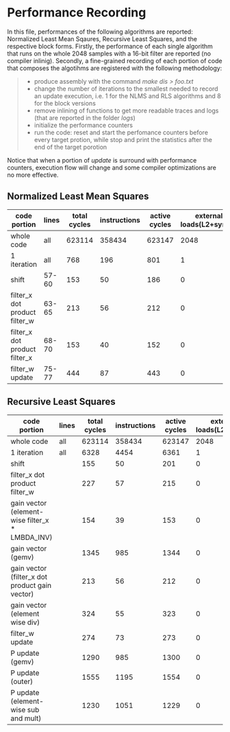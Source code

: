 # Performance Recording

In this file, performances of the following algorithms are reported: Normalized Least Mean Sqaures, Recursive Least Squares, and the respective block forms.
Firstly, the performance of each single algorithm that runs on the whole 2048 samples with a 16-bit filter are reported (no compiler inlinig).
Secondly, a fine-grained recording of each portion of code that composes the algotihms are registered with the following methodology:

> - produce assembly with the command *make dis > foo.txt*
> - change the number of iterations to the smallest needed to record an update execution, i.e. 1 for the NLMS and RLS algorithms and 8 for the block versions
> - remove inlining of functions to get more readable traces and logs (that are reported in the folder *logs*)
> - initialize the performance counters
> - run the code: reset and start the perfomance counters before every target protion, while stop and print the statistics after the end of the target porotion

Notice that when a portion of *update* is surround with performance counters, execution flow will change and some compiler optimizations are no more effective.

## Normalized Least Mean Squares

|code portion|lines|total cycles|instructions|active cycles|external loads(L2+synch)|TCDM cont|LS stalls|I$ misses|
|---|---|---|---|---|---|---|---|---|
|whole code|all|623114|358434|623147|2048|0|36864|517|
|1 iteration|all|768|196|801|1|0|18|473|
|shift|57-60|153|50|186|0|0|0|132|
|filter_x dot product filter_w|63-65|213|56|212|0|0|0|154|
|filter_x dot product filter_x|68-70|153|40|152|0|0|0|110|
|filter_w update|75-77|444|87|443|0|0|16|242|

## Recursive Least Squares

|code portion|lines|total cycles|instructions|active cycles|external loads(L2+synch)|TCDM cont|LS stalls|I$ misses|
|---|---|---|---|---|---|---|---|---|
|whole code|all|623114|358434|623147|2048|0|36864|517|
|1 iteration|all|6328|4454|6361|1|0|786|990|
|shift||155|50|201|0|0|0|143|
|filter_x dot product filter_w||227|57|215|0|0|0|154|
|gain vector (element-wise filter_x * LMBDA_INV)||154|39|153|0|0|0|110|
|gain vector (gemv)||1345|985|1344|0|0|256|99|
|gain vector (filter_x dot product gain vector)||213|56|212|0|0|0|154|
|gain vector (element wise div)||324|55|323|0|0|16|154|
|filter_w update||274|73|273|0|0|0|198|
|P update (gemv)||1290|985|1300|0|0|256|55|
|P update (outer)||1555|1195|1554|0|0|256|99|
|P update (element-wise sub and mult)||1230|1051|1229|0|0|0|187|

